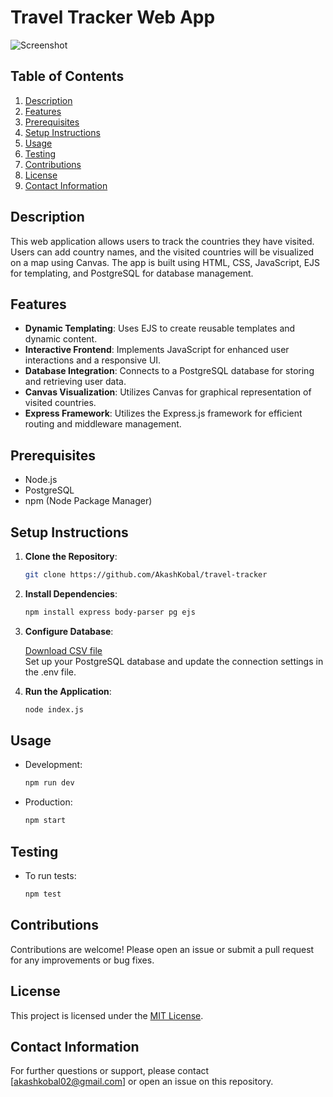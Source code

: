 # Travel Tracker Web App
![Screenshot](https://github.com/yourusername/travel-tracker/blob/main/Screenshot.png)

## Table of Contents
1. [Description](#description)
2. [Features](#features)
3. [Prerequisites](#prerequisites)
4. [Setup Instructions](#setup-instructions)
5. [Usage](#usage)
6. [Testing](#testing)
7. [Contributions](#contributions)
8. [License](#license)
9. [Contact Information](#contact-information)


## Description
This web application allows users to track the countries they have visited. Users can add country names, and the visited countries will be visualized on a map using Canvas. The app is built using HTML, CSS, JavaScript, EJS for templating, and PostgreSQL for database management.

## Features
- **Dynamic Templating**: Uses EJS to create reusable templates and dynamic content.
- **Interactive Frontend**: Implements JavaScript for enhanced user interactions and a responsive UI.
- **Database Integration**: Connects to a PostgreSQL database for storing and retrieving user data.
- **Canvas Visualization**: Utilizes Canvas for graphical representation of visited countries.
- **Express Framework**: Utilizes the Express.js framework for efficient routing and middleware management.


## Prerequisites
- Node.js
- PostgreSQL
- npm (Node Package Manager)

## Setup Instructions
1. **Clone the Repository**:
   ```sh
   git clone https://github.com/AkashKobal/travel-tracker

2. **Install Dependencies**:
   ```sh
   npm install express body-parser pg ejs

3. **Configure Database**:

   [Download CSV file](https://github.com/AkashKobal/guess-the-capital/blob/main/capitals.csv) <br>
   Set up your PostgreSQL database and update the connection settings in the .env file.

5. **Run the Application**:
   ```sh
   node index.js

## Usage
+ Development:
  ```sh
  npm run dev

+ Production:
  ```sh
  npm start

## Testing
+ To run tests:
  ```sh
  npm test

## Contributions

Contributions are welcome! Please open an issue or submit a pull request for any improvements or bug fixes.

## License
This project is licensed under the [MIT License](https://github.com/AkashKobal/guess-the-capital/blob/main/LICENSE).

## Contact Information
For further questions or support, please contact [akashkobal02@gmail.com] or open an issue on this repository.
